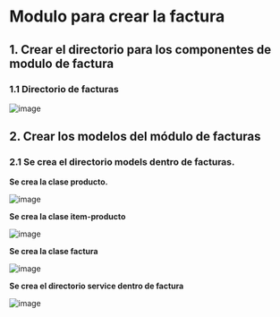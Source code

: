 
# Modulo para crear la factura

## 1. Crear el directorio para los componentes de modulo de factura

### 1.1 Directorio de facturas

![image](https://user-images.githubusercontent.com/31961588/168698817-655be536-dc8e-45f0-8e7b-d337a5886505.png)


## 2. Crear los modelos del módulo de facturas

### 2.1 Se crea el directorio models dentro de facturas. 

**Se crea la clase producto.**

![image](https://user-images.githubusercontent.com/31961588/168699078-b91944a5-4f73-4170-b2e6-b890d4a631ea.png)

**Se crea la clase item-producto**

![image](https://user-images.githubusercontent.com/31961588/168699435-9315a172-c61d-4077-80ec-92319fa80e86.png)


**Se crea la clase factura**

![image](https://user-images.githubusercontent.com/31961588/168699564-00e4af0e-838b-4b48-b821-0c35dcc4f448.png)

**Se crea el directorio service dentro de factura**

![image](https://user-images.githubusercontent.com/31961588/168700317-5684997a-6487-4364-99fc-3436ea9004ff.png)

